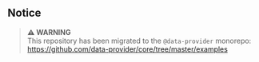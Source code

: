 ## Notice

> **⚠ WARNING**  
> This repository has been migrated to the `@data-provider` monorepo: https://github.com/data-provider/core/tree/master/examples
